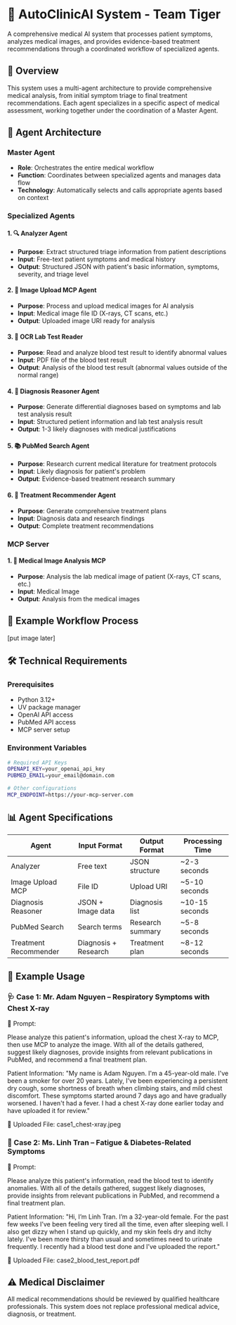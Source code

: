 # 🏥 AutoClinicAI System - Team Tiger

A comprehensive medical AI system that processes patient symptoms, analyzes medical images, and provides evidence-based treatment recommendations through a coordinated workflow of specialized agents.

## 🚀 Overview

This system uses a multi-agent architecture to provide comprehensive medical analysis, from initial symptom triage to final treatment recommendations. Each agent specializes in a specific aspect of medical assessment, working together under the coordination of a Master Agent.

## 🤖 Agent Architecture

### Master Agent
- **Role**: Orchestrates the entire medical workflow
- **Function**: Coordinates between specialized agents and manages data flow
- **Technology**: Automatically selects and calls appropriate agents based on context

### Specialized Agents

#### 1. 🔍 Analyzer Agent
- **Purpose**: Extract structured triage information from patient descriptions
- **Input**: Free-text patient symptoms and medical history
- **Output**: Structured JSON with patient's basic information, symptoms, severity, and triage level

#### 2. 📸 Image Upload MCP Agent
- **Purpose**: Process and upload medical images for AI analysis
- **Input**: Medical image file ID (X-rays, CT scans, etc.)
- **Output**: Uploaded image URI ready for analysis

#### 3. 📄 OCR Lab Test Reader
- **Purpose**: Read and analyze blood test result to identify abnormal values
- **Input**: PDF file of the blood test result
- **Output**: Analysis of the blood test result (abnormal values outside of the normal range)

#### 4. 🧠 Diagnosis Reasoner Agent
- **Purpose**: Generate differential diagnoses based on symptoms and lab test analysis result
- **Input**: Structured petient information and lab test analysis result
- **Output**: 1-3 likely diagnoses with medical justifications

#### 5. 📚 PubMed Search Agent
- **Purpose**: Research current medical literature for treatment protocols
- **Input**: Likely diagnosis for patient's problem
- **Output**: Evidence-based treatment research summary

#### 6. 💊 Treatment Recommender Agent
- **Purpose**: Generate comprehensive treatment plans
- **Input**: Diagnosis data and research findings
- **Output**: Complete treatment recommendations

### MCP Server
#### 1. 📸 Medical Image Analysis MCP
- **Purpose**: Analysis the lab medical image of patient (X-rays, CT scans, etc.)
- **Input**: Medical Image
- **Output**: Analysis from the medical images 


## 🔄 Example Workflow Process

[put image later]


## 🛠️ Technical Requirements

### Prerequisites
- Python 3.12+
- UV package manager
- OpenAI API access
- PubMed API access
- MCP server setup

### Environment Variables
```bash
# Required API Keys
OPENAPI_KEY=your_openai_api_key
PUBMED_EMAIL=your_email@domain.com

# Other configurations
MCP_ENDPOINT=https://your-mcp-server.com
```

## 📊 Agent Specifications

| Agent | Input Format | Output Format | Processing Time |
|-------|-------------|---------------|-----------------|
| Analyzer | Free text | JSON structure | ~2-3 seconds |
| Image Upload MCP | File ID | Upload URI | ~5-10 seconds |
| Diagnosis Reasoner | JSON + Image data | Diagnosis list | ~10-15 seconds |
| PubMed Search | Search terms | Research summary | ~5-8 seconds |
| Treatment Recommender | Diagnosis + Research | Treatment plan | ~8-12 seconds |

## 🎯 Example Usage
### 🩺 Case 1: Mr. Adam Nguyen – Respiratory Symptoms with Chest X-ray
📝 Prompt:

Please analyze this patient's information, upload the chest X-ray to MCP, then use MCP to analyze the image. With all of the details gathered, suggest likely diagnoses, provide insights from relevant publications in PubMed, and recommend a final treatment plan.

Patient Information:
"My name is Adam Nguyen. I'm a 45-year-old male. I've been a smoker for over 20 years. Lately, I've been experiencing a persistent dry cough, some shortness of breath when climbing stairs, and mild chest discomfort. These symptoms started around 7 days ago and have gradually worsened. I haven't had a fever. I had a chest X-ray done earlier today and have uploaded it for review."

📎 Uploaded File:
case1_chest-xray.jpeg

### 💉 Case 2: Ms. Linh Tran – Fatigue & Diabetes-Related Symptoms
📝 Prompt:

Please analyze this patient's information, read the blood test to identify anomalies. With all of the details gathered, suggest likely diagnoses, provide insights from relevant publications in PubMed, and recommend a final treatment plan.

Patient Information:
"Hi, I’m Linh Tran. I’m a 32-year-old female. For the past few weeks I’ve been feeling very tired all the time, even after sleeping well. I also get dizzy when I stand up quickly, and my skin feels dry and itchy lately. I’ve been more thirsty than usual and sometimes need to urinate frequently. I recently had a blood test done and I’ve uploaded the report."

📎 Uploaded File:
case2_blood_test_report.pdf

## ⚠️ Medical Disclaimer

All medical recommendations should be reviewed by qualified healthcare professionals. This system does not replace professional medical advice, diagnosis, or treatment.